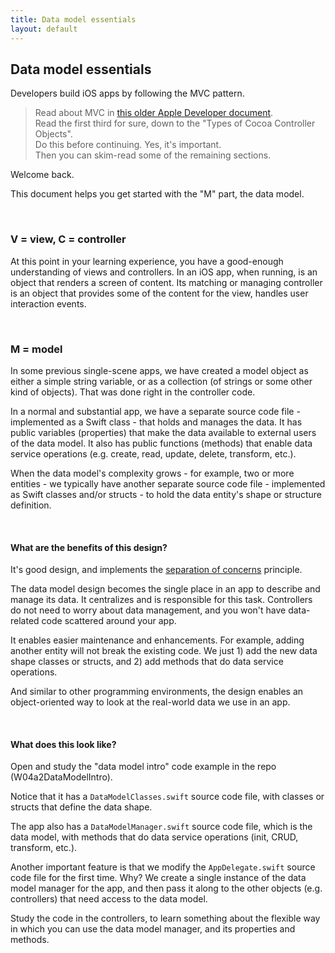 ```yaml
---
title: Data model essentials
layout: default
---
```


## Data model essentials

Developers build iOS apps by following the MVC pattern. 

> Read about MVC in [this older Apple Developer document](https://developer.apple.com/library/archive/documentation/General/Conceptual/CocoaEncyclopedia/Model-View-Controller/Model-View-Controller.html).  
> Read the first third for sure, down to the "Types of Cocoa Controller Objects".  
> Do this before continuing. Yes, it's important.  
> Then you can skim-read some of the remaining sections.  

Welcome back. 

This document helps you get started with the "M" part, the data model. 

<br>

### V = view, C = controller

At this point in your learning experience, you have a good-enough understanding of views and controllers. In an iOS app, when running, is an object that renders a screen of content. Its matching or managing controller is an object that provides some of the content for the view, handles user interaction events. 

<br>

### M = model

In some previous single-scene apps, we have created a model object as either a simple string variable, or as a collection (of strings or some other kind of objects). That was done right in the controller code. 

In a normal and substantial app, we have a separate source code file - implemented as a Swift class - that holds and manages the data. It has public variables (properties) that make the data available to external users of the data model. It also has public functions (methods) that enable data service operations (e.g. create, read, update, delete, transform, etc.). 

When the data model's complexity grows - for example, two or more entities - we typically have another separate source code file - implemented as Swift classes and/or structs - to hold the data entity's shape or structure definition. 

<br>

#### What are the benefits of this design?

It's good design, and implements the [separation of concerns](https://en.wikipedia.org/wiki/Separation_of_concerns) principle. 

The data model design becomes the single place in an app to describe and manage its data. It centralizes and is responsible for this task. Controllers do not need to worry about data management, and you won't have data-related code scattered around your app. 

It enables easier maintenance and enhancements. For example, adding another entity will not break the existing code. We just 1) add the new data shape classes or structs, and 2) add methods that do data service operations. 

And similar to other programming environments, the design enables an object-oriented way to look at the real-world data we use in an app.

<br>

#### What does this look like? 

Open and study the "data model intro" code example in the repo (W04a2DataModelIntro). 

Notice that it has a `DataModelClasses.swift` source code file, with classes or structs that define the data shape. 

The app also has a `DataModelManager.swift` source code file, which is the data model, with methods that do data service operations (init, CRUD, transform, etc.). 

Another important feature is that we modify the `AppDelegate.swift` source code file for the first time. Why? We create a single instance of the data model manager for the app, and then pass it along to the other objects (e.g. controllers) that need access to the data model. 

Study the code in the controllers, to learn something about the flexible way in which you can use the data model manager, and its properties and methods. 

<br>
